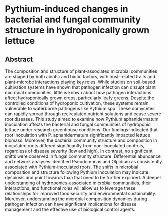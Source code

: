 # Pythium-induced changes in bacterial and fungal community structure in hydroponically grown lettuce
## Abstract
The composition and structure of plant-associated microbial communities are shaped by both abiotic and biotic factors, with host-related traits and plant-microbe interactions playing key roles. While studies on soil-based cultivation systems have shown that pathogen infection can disrupt plant microbial communities, little is known about how pathogen interactions affect hydroponically grown crops, particularly leafy greens. Despite the controlled conditions of hydroponic cultivation, these systems remain vulnerable to waterborne pathogens like Pythium spp. These oomycetes can rapidly spread through recirculated nutrient solutions and cause severe root diseases. This study aimed to examine how Pythium aphanidermatum inoculation affects the bacterial and fungal communities of hydroponic lettuce under research greenhouse conditions. Our findings indicated that root inoculation with P. aphanidermatum significantly impacted lettuce biomass. Moreover, the bacterial community structure and composition in inoculated roots differed significantly from non-inoculated controls, regardless of disease severity (low and high). In contrast, no significant shifts were observed in fungal community structure. Differential abundance and network analyses identified Pseudomonas and Olpidium as consistently associated with Pythium-inoculated roots. The shifts in microbial composition and structure following Pythium inoculation may indicate dysbiosis and point towards taxa that need to be further explored. A deeper understanding of hydroponics-associated microbial communities, their interactions, and functional roles will allow us to leverage these relationships for improved food security and environmental sustainability. Moreover, understanding the microbial composition dynamics during pathogen infection can have significant implications for disease management and the effective use of biological control agents.
